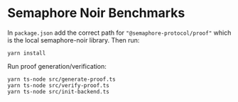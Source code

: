 # Semaphore Noir Benchmarks

In `package.json` add the correct path for `"@semaphore-protocol/proof"` which is the local semaphore-noir library. Then run:

```
yarn install
```

Run proof generation/verification:

```
yarn ts-node src/generate-proof.ts
yarn ts-node src/verify-proof.ts
yarn ts-node src/init-backend.ts
```
